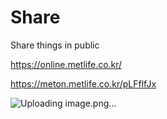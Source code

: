# Share
Share things in public


https://online.metlife.co.kr/

https://meton.metlife.co.kr/pLFflfJx

![Uploading image.png…]()
